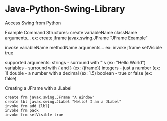# Java-Python-Swing-Library
Access Swing from Python

Example Command Structures:
create variableName className arguments...
ex: create jframe javax.swing.JFrame "JFrame Example"

invoke variableName methodName arguments...
ex: invoke jframe setVisible true

supported arguments:
strings - surround with "'s (ex: "Hello World")
variables - surround with { and } (ex: {jframe})
integers - just a number (ex: 1)
double - a number with a decimal (ex: 1.5)
boolean - true or false (ex: false)

Creating a JFrame with a JLabel
```
create frm javax.swing.JFrame "A Window"
create lbl javax.swing.JLabel "Hello! I am a JLabel"
invoke frm add {lbl}
invoke frm pack
invoke frm setVisible true
```
